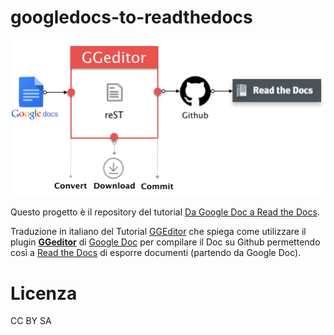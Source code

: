 # googledocs-to-readthedocs

![GGeditor](https://github.com/iapyeh/GGeditor/raw/master/static/README_1.png)  

Questo progetto è il repository del tutorial [Da Google Doc a Read the Docs](http://googledocs.readthedocs.io/it/latest/).

Traduzione in italiano del Tutorial [GGEditor](http://ggeditor.readthedocs.io) che spiega come utilizzare il plugin [**GGeditor**](https://chrome.google.com/webstore/detail/ggeditor/piedgdbcihbejidgkpabjhppneghbcnp) di [Google Doc](https://gsuite.google.com/intl/it/products/docs) per compilare il Doc su Github permettendo così a [Read the Docs](https://readthedocs.org) di esporre documenti (partendo da Google Doc).


# Licenza

CC BY SA
